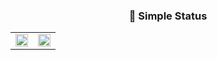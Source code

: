 <h3 align="center"><b>🌱 Simple Status</b></h2>
<table><tr><td valign="top" width="50%">
<img src="http://mazassumnida.wtf/api/v2/generate_badge?boj=dog941128" align="center" style="width: 100%" />
</td><td valign="top" width="50%">
<img src="https://badge.mediaplus.ma/colorfulwaves/hchang?1337Badge=off&UM6P=off" align="center" style="width: 100%" />
</td></tr></table> 

